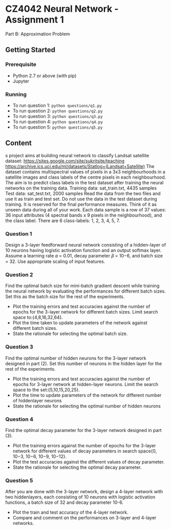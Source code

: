 # CZ4042 Neural Network - Assignment 1
Part B: Approximation Problem

## Getting Started

### Prerequisite

- Python 2.7 or above (with pip)
- Jupyter

### Running

- To run question 1: `python questions/q1.py`
- To run question 2: `python questions/q2.py`
- To run question 3: `python questions/q3.py`
- To run question 4: `python questions/q4.py`
- To run question 5: `python questions/q5.py`

## Content
s project aims at building neural network to classify Landsat satellite dataset:
https://sites.google.com/site/sukritsite/teaching
https://archive.ics.uci.edu/ml/datasets/Statlog+(Landsat+Satellite)
The dataset contains multispectral values of pixels in a 3x3 neighbourhoods in a satellite
images and class labels of the centre pixels in each neighbourhood. The aim is to predict class
labels in the test dataset after training the neural networks on the training data.
Training data: sat_train.txt, 4435 samples
Test data: sat_test.txt, 2000 samples
Read the data from the two files and use it as train and test set. Do not use the data in the
test dataset during training. It is reserved for the final performance measures. Think of it as
unseen data during all of your work.
Each data sample is a row of 37 values: 36 input attributes (4 spectral bands x 9 pixels in the
neighbourhood), and the class label. There are 6 class-labels: 1, 2, 3, 4, 5, 7.

### Question 1
Design a 3-layer feedforward neural network consisting of a hidden-layer of 10 neurons
having logistic activation function and an output softmax layer. Assume a learning rate
𝛼 = 0.01, decay parameter 𝛽 = 10−6, and batch size = 32. Use appropriate scaling of input features.

### Question 2
Find the optimal batch size for mini-batch gradient descent while training the neural
network by evaluating the performances for different batch sizes. Set this as the batch
size for the rest of the experiments.

- Plot the training errors and test accuracies against the number of epochs for the 3-layer network for different batch sizes. Limit search space to:{4,8,16,32,64}. 
- Plot the time taken to update parameters of the network against different batch sizes.
- State the rationale for selecting the optimal batch size. 

### Question 3
Find the optimal number of hidden neurons for the 3-layer network designed in part (2).
Set this number of neurons in the hidden layer for the rest of the experiments.

- Plot the training errors and test accuracies against the number of epochs for 3-layer network at hidden-layer neurons. Limit the search space to the set:{5,10,15,20,25}.
- Plot the time to update parameters of the network for different number of hiddenlayer neurons
- State the rationale for selecting the optimal number of hidden neurons

### Question 4
Find the optimal decay parameter for the 3-layer network designed in part (3).

- Plot the training errors against the number of epochs for the 3-layer network for different values of decay parameters in search space{0, 10−3, 10−6, 10−9, 10−12}.
- Plot the test accuracies against the different values of decay parameter.
- State the rationale for selecting the optimal decay parameter. 

### Question 5
After you are done with the 3-layer network, design a 4-layer network with two hiddenlayers, each consisting of 10 neurons with logistic activation functions, a batch size of 32 and decay parameter 10-6.
-  Plot the train and test accuracy of the 4-layer network.
-  Compare and comment on the performances on 3-layer and 4-layer networks.

